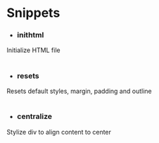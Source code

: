 # Snippets

- ### inithtml
Initialize HTML file
#
- ### resets
Resets default styles, margin, padding and outline
#
- ### centralize
Stylize div to align content to center
